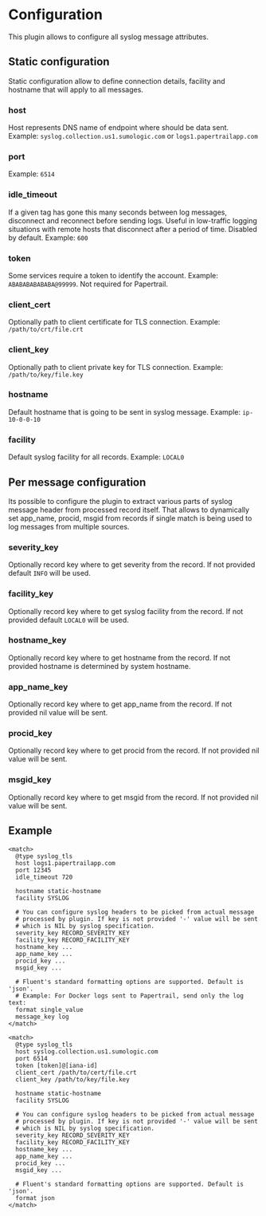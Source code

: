 # Configuration

This plugin allows to configure all syslog message attributes.

## Static configuration

Static configuration allow to define connection details, facility and hostname that will
apply to all messages.

### host

Host represents DNS name of endpoint where should be data sent. Example: `syslog.collection.us1.sumologic.com` or `logs1.papertrailapp.com`

### port

Example: `6514`

### idle_timeout

If a given tag has gone this many seconds between log messages, disconnect and reconnect before sending logs. Useful in low-traffic logging situations with remote hosts that disconnect after a period of time. Disabled by default. Example: `600`

### token

Some services require a token to identify the account. Example: `ABABABABABABA@99999`. Not required for Papertrail.

### client_cert

Optionally path to client certificate for TLS connection. Example: `/path/to/crt/file.crt`

### client_key

Optionally path to client private key for TLS connection. Example: `/path/to/key/file.key`

### hostname

Default hostname that is going to be sent in syslog message. Example: `ip-10-0-0-10`

### facility

Default syslog facility for all records. Example: `LOCAL0`

## Per message configuration

Its possible to configure the plugin to extract various parts of syslog message header
from processed record itself. That allows to dynamically set app_name, procid, msgid from
records if single match is being used to log messages from multiple sources.

### severity_key

Optionally record key where to get severity from the record. If not provided default `INFO` will be used.

### facility_key

Optionally record key where to get syslog facility from the record. If not provided default `LOCAL0` will be used.

### hostname_key

Optionally record key where to get hostname from the record. If not provided hostname is determined by system hostname.

### app_name_key

Optionally record key where to get app_name from the record. If not provided nil value will be sent.

### procid_key

Optionally record key where to get procid from the record. If not provided nil value will be sent.

### msgid_key

Optionally record key where to get msgid from the record. If not provided nil value will be sent.

## Example

```
<match>
  @type syslog_tls
  host logs1.papertrailapp.com
  port 12345
  idle_timeout 720

  hostname static-hostname
  facility SYSLOG

  # You can configure syslog headers to be picked from actual message
  # processed by plugin. If key is not provided '-' value will be sent
  # which is NIL by syslog specification.
  severity_key RECORD_SEVERITY_KEY
  facility_key RECORD_FACILITY_KEY
  hostname_key ...
  app_name_key ...
  procid_key ...
  msgid_key ...

  # Fluent's standard formatting options are supported. Default is 'json'.
  # Example: For Docker logs sent to Papertrail, send only the log text:
  format single_value
  message_key log
</match>
```

```
<match>
  @type syslog_tls
  host syslog.collection.us1.sumologic.com
  port 6514
  token [token]@[iana-id]
  client_cert /path/to/cert/file.crt
  client_key /path/to/key/file.key

  hostname static-hostname
  facility SYSLOG

  # You can configure syslog headers to be picked from actual message
  # processed by plugin. If key is not provided '-' value will be sent
  # which is NIL by syslog specification.
  severity_key RECORD_SEVERITY_KEY
  facility_key RECORD_FACILITY_KEY
  hostname_key ...
  app_name_key ...
  procid_key ...
  msgid_key ...

  # Fluent's standard formatting options are supported. Default is 'json'.
  format json
</match>
```
